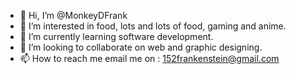 - 👋 Hi, I’m @MonkeyDFrank
- 👀 I’m interested in food, lots and lots of food, gaming and anime.
- 🌱 I’m currently learning software development.
- 💞️ I’m looking to collaborate on web and graphic designing.
- 📫 How to reach me email me on : 152frankenstein@gmail.com

<!---
MonkeyDFrank/MonkeyDFrank is a ✨ special ✨ repository because its `README.md` (this file) appears on your GitHub profile.
You can click the Preview link to take a look at your changes.
--->
